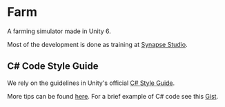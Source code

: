 # Farm
A farming simulator made in Unity 6.

Most of the development is done as training at [Synapse Studio](https://synapse.crdg.jp/).

## C# Code Style Guide
We rely on the guidelines in Unity's official [C# Style Guide](https://unity.com/resources/c-sharp-style-guide-unity-6).

More tips can be found [here](https://unity.com/how-to/naming-and-code-style-tips-c-scripting-unity). For a brief example of C# code see this [Gist](https://gist.github.com/jasperdrescher/d1d73af009aa78a5b88f8f7bafc14032).
